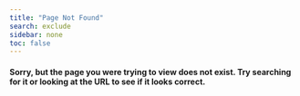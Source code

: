 ```yaml
---
title: "Page Not Found"
search: exclude
sidebar: none
toc: false
---  
```


<h4>Sorry, but the page you were trying to view does not exist. Try searching for it or looking at the URL to see if it
looks correct.</h4>
